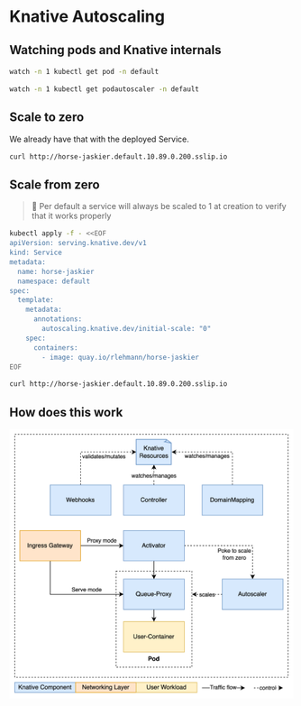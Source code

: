 # Knative Autoscaling

## Watching pods and Knative internals

```bash
watch -n 1 kubectl get pod -n default
```
```bash
watch -n 1 kubectl get podautoscaler -n default
```

## Scale to zero

We already have that with the deployed Service.

```bash
curl http://horse-jaskier.default.10.89.0.200.sslip.io
```

## Scale from zero

> 📝 Per default a service will always be scaled to 1 at creation to verify that it works properly

```bash
kubectl apply -f - <<EOF
apiVersion: serving.knative.dev/v1
kind: Service
metadata:
  name: horse-jaskier
  namespace: default
spec:
  template:
    metadata:
      annotations:
        autoscaling.knative.dev/initial-scale: "0"  
    spec:
      containers:
        - image: quay.io/rlehmann/horse-jaskier
EOF
```

```bash
curl http://horse-jaskier.default.10.89.0.200.sslip.io
```

## How does this work

![Serving Architecture](./images/serving-architecture.png)


